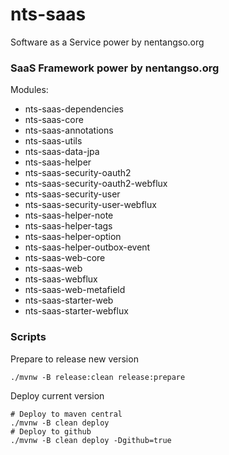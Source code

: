 # nts-saas
Software as a Service power by nentangso.org

### SaaS Framework power by nentangso.org

Modules:

- nts-saas-dependencies
- nts-saas-core
- nts-saas-annotations
- nts-saas-utils
- nts-saas-data-jpa
- nts-saas-helper
- nts-saas-security-oauth2
- nts-saas-security-oauth2-webflux
- nts-saas-security-user
- nts-saas-security-user-webflux
- nts-saas-helper-note
- nts-saas-helper-tags
- nts-saas-helper-option
- nts-saas-helper-outbox-event
- nts-saas-web-core
- nts-saas-web
- nts-saas-webflux
- nts-saas-web-metafield
- nts-saas-starter-web
- nts-saas-starter-webflux

### Scripts

Prepare to release new version

```shell
./mvnw -B release:clean release:prepare
```

Deploy current version

```shell
# Deploy to maven central
./mvnw -B clean deploy
# Deploy to github
./mvnw -B clean deploy -Dgithub=true
```
